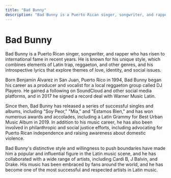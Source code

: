 ```yaml
---
title: "Bad Bunny"
description: "Bad Bunny is a Puerto Rican singer, songwriter, and rapper who has risen to international fame in recent years. He is known for his unique style, which combines elements of Latin trap, reggaeton, and other genres, and his introspective lyrics that explore themes of love, identity, and social issues."
---
```


# Bad Bunny

Bad Bunny is a Puerto Rican singer, songwriter, and rapper who has risen to international fame in recent years. He is known for his unique style, which combines elements of Latin trap, reggaeton, and other genres, and his introspective lyrics that explore themes of love, identity, and social issues.

Born Benjamin Álvarez in San Juan, Puerto Rico in 1994, Bad Bunny began his career as a producer and vocalist for a local reggaeton group called DJ Playero. He gained a following on SoundCloud and other social media platforms, and in 2017 he signed a record deal with Warner Music Latin.

Since then, Bad Bunny has released a series of successful singles and albums, including "Soy Peor," "Mia," and "Estamos Bien," and has won numerous awards and accolades, including a Latin Grammy for Best Urban Music Album in 2019. In addition to his music career, he has also been involved in philanthropic and social justice efforts, including advocating for Puerto Rican independence and raising awareness about domestic violence.

Bad Bunny's distinctive style and willingness to push boundaries have made him a popular and influential figure in the Latin music scene, and he has collaborated with a wide range of artists, including Cardi B, J Balvin, and Drake. His music has been embraced by fans around the world, and he has become one of the most successful and respected artists in Latin music.